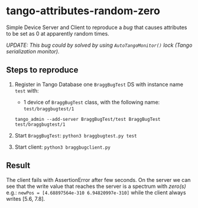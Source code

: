# tango-attributes-random-zero

Simple Device Server and Client to reproduce a *bug* that causes attributes to be set as 0
at apparently random times.

*UPDATE: This bug could by solved by using `AutoTangoMonitor()` lock (Tango serialization monitor).*

## Steps to reproduce

1. Register in Tango Database one `BraggBugTest` DS with instance name `test`
   with:
   - 1 device of `BraggBugTest` class, with the following name: `test/braggbugtest/1`

    ```console
    tango_admin --add-server BraggBugTest/test BraggBugTest test/braggbugtest/1
    ```
2. Start `BraggBugTest`: `python3 braggbugtest.py test`
3. Start client: `python3 braggbugclient.py`

## Result

The client fails with AssertionError after few seconds.
On the server we can see that the write value that reaches the server is a spectrum with *zero(s)* e.g.:
`newPos = [4.68897564e-310 6.94820997e-310]` while the client always writes [5.6, 7.8].
